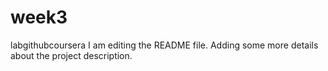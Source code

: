 # week3
labgithubcoursera
I am editing the README file. Adding some more details about the project description.
